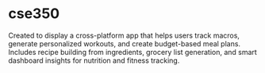# cse350
Created to display a cross-platform app that helps users track macros, generate personalized workouts, and create budget-based meal plans. Includes recipe building from ingredients, grocery list generation, and smart dashboard insights for nutrition and fitness tracking.
